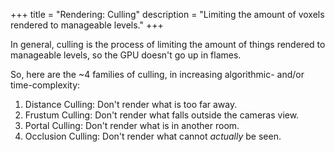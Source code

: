 +++
title = "Rendering: Culling"
description = "Limiting the amount of voxels rendered to manageable levels."
+++

In general, culling is the process of limiting the amount of things rendered to manageable levels, so the GPU doesn't go up in flames.

So, here are the ~4 families of culling, in increasing algorithmic- and/or time-complexity:

1. Distance Culling: Don't render what is too far away.
2. Frustum Culling: Don't render what falls outside the cameras view.
3. Portal Culling: Don't render what is in another room.
4. Occlusion Culling: Don't render what cannot *actually* be seen.
